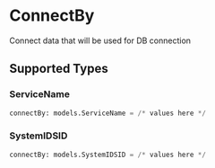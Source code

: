 # ConnectBy

Connect data that will be used for DB connection


## Supported Types

### ServiceName

```python
connectBy: models.ServiceName = /* values here */
```

### SystemIDSID

```python
connectBy: models.SystemIDSID = /* values here */
```

